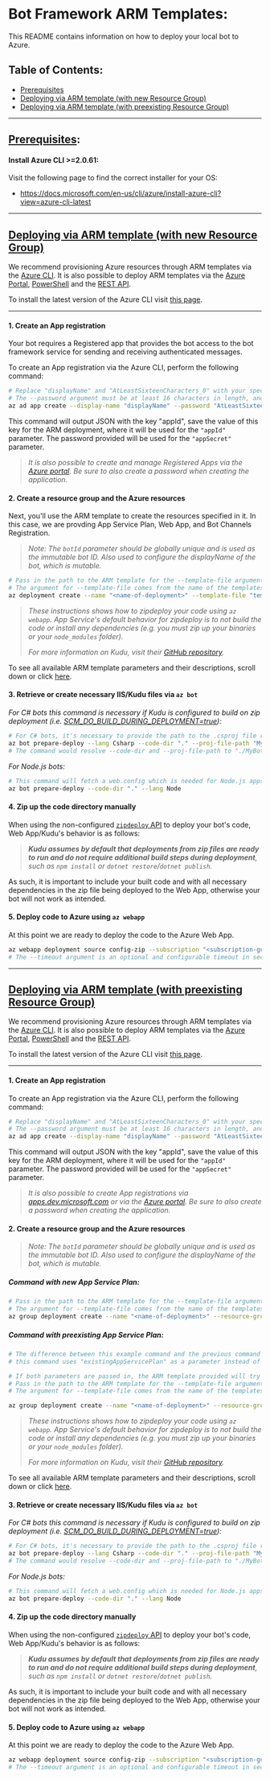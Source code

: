 # Bot Framework ARM Templates:

This README contains information on how to deploy your local bot to Azure.

## Table of Contents:

- [Prerequisites](#Prerequisites)
- [Deploying via ARM template (with new Resource Group)](#deploying-via-arm-template-with-new-resource-group)
- [Deploying via ARM template (with preexisting Resource Group)](#deploying-via-arm-template-with-preexisting-resource-group)

___

## [Prerequisites](#Table-of-Contents):

#### Install Azure CLI >=2.0.61:
Visit the following page to find the correct installer for your OS:
- https://docs.microsoft.com/en-us/cli/azure/install-azure-cli?view=azure-cli-latest

___

## [Deploying via ARM template (with new Resource Group)](#Table-of-Contents)

We recommend provisioning Azure resources through ARM templates via the [Azure CLI][ARM-CLI]. It is also possible to deploy ARM templates via the [Azure Portal][ARM-Portal], [PowerShell][ARM-PowerShell] and the [REST API][ARM-REST].

To install the latest version of the Azure CLI visit [this page][Install-CLI].

  [ARM-CLI]: https://docs.microsoft.com/en-us/azure/azure-resource-manager/resource-group-template-deploy-cli
  [ARM-Portal]: https://docs.microsoft.com/en-us/azure/azure-resource-manager/resource-group-template-deploy-portal
  [ARM-PowerShell]: https://docs.microsoft.com/en-us/azure/azure-resource-manager/resource-group-template-deploy
  [ARM-REST]: https://docs.microsoft.com/en-us/azure/azure-resource-manager/resource-group-template-deploy-rest
  [Install-CLI]: https://docs.microsoft.com/en-us/cli/azure/install-azure-cli?view=azure-cli-latest

___

#### 1. Create an App registration
Your bot requires a Registered app that provides the bot access to the bot framework service for sending and receiving authenticated messages. 

To create an App registration via the Azure CLI, perform the following command:
```bash
# Replace "displayName" and "AtLeastSixteenCharacters_0" with your specified values.
# The --password argument must be at least 16 characters in length, and have at least 1 lowercase char, 1 uppercase char, 1 numerical char, and 1 special char (e.g. !?-_+=)
az ad app create --display-name "displayName" --password "AtLeastSixteenCharacters_0" --available-to-other-tenants
```

This command will output JSON with the key "appId", save the value of this key for the ARM deployment, where it will be used for the `"appId"` parameter. The password provided will be used for the `"appSecret"` parameter.

> *It is also possible to create and manage Registered Apps via the [Azure portal][Preview-Portal]. Be sure to also create a password when creating the application.*

  [Preview-Portal]: https://portal.azure.com/#blade/Microsoft_AAD_RegisteredApps/ApplicationsListBlade

#### 2. Create a resource group and the Azure resources
Next, you'll use the ARM template to create the resources specified in it. In this case, we are provding App Service Plan, Web App, and Bot Channels Registration. 

> *Note: The `botId` parameter should be globally unique and is used as the immutable bot ID. Also used to configure the displayName of the bot, which is mutable.*

```bash
# Pass in the path to the ARM template for the --template-file argument.
# The argument for --template-file comes from the name of the templates located in the same folder as this README.
az deployment create --name "<name-of-deployment>" --template-file "template-with-new-rg.json" --subscription "<subscription-guid>" --location "westus" --parameters appId="<msa-app-guid>" appSecret="<msa-app-password>" botId="<id-or-name-of-bot>" botSku=F0 newAppServicePlanName="<name-of-app-service-plan>" newWebAppName="<name-of-web-app>" groupName="<new-group-name>" groupLocation="westus" newAppServicePlanLocation="westus"
```

> *These instructions shows how to zipdeploy your code using `az webapp`. App Service's default behavior for zipdeploy is to not build the code or install any dependencies (e.g. you must zip up your binaries or your `node_modules` folder).*
>
> *For more information on Kudu, visit their [GitHub repository][Kudu-Wiki].*

To see all available ARM template parameters and their descriptions, scroll down or click [here](#ARM-Template-Parameters-(new-Resource-Group)).

  [Kudu-Wiki]: https://github.com/projectkudu/kudu/wiki

#### 3. Retrieve or create necessary IIS/Kudu files via `az bot`

*For C# bots this command is necessary if Kudu is configured to build on zip deployment (i.e. [SCM_DO_BUILD_DURING_DEPLOYMENT=true][Enable/Disable Build]):*
```bash
# For C# bots, it's necessary to provide the path to the .csproj file relative to --code-dir. This can be performed via the --proj-file-path argument
az bot prepare-deploy --lang Csharp --code-dir "." --proj-file-path "MyBot.csproj"
# The command would resolve --code-dir and --proj-file-path to "./MyBot.csproj"
```

  [Enable/Disable Build]: https://github.com/projectkudu/kudu/wiki/Configurable-settings#enabledisable-build-actions

*For Node.js bots:*
```bash
# This command will fetch a web.config which is needed for Node.js apps to work with IIS on Azure App Services
az bot prepare-deploy --code-dir "." --lang Node
```

#### 4. Zip up the code directory manually

When using the non-configured [`zipdeploy` API][Kudu-Zipdeploy] to deploy your bot's code, Web App/Kudu's behavior is as follows:

> _**Kudu assumes by default that deployments from zip files are ready to run and do not require additional build steps during deployment**, such as `npm install` or `dotnet restore`/`dotnet publish`._

  [Kudu-Zipdeploy]: https://github.com/projectkudu/kudu/wiki/Deploying-from-a-zip-file-or-url

As such, it is important to include your built code and with all necessary dependencies in the zip file being deployed to the Web App, otherwise your bot will not work as intended.

#### 5. Deploy code to Azure using `az webapp`
At this point we are ready to deploy the code to the Azure Web App. 
```bash
az webapp deployment source config-zip --subscription "<subscription-guid>" --resource-group "<new-group-name>" --name "<name-of-web-app>" --src "Path/to/zipped/code.zip" 
# The --timeout argument is an optional and configurable timeout in seconds for checking the status of deployment.
```
___

## [Deploying via ARM template (with preexisting Resource Group)](#Table-of-Contents)

We recommend provisioning Azure resources through ARM templates via the [Azure CLI][ARM-CLI]. It is also possible to deploy ARM templates via the [Azure Portal][ARM-Portal], [PowerShell][ARM-PowerShell] and the [REST API][ARM-REST].

To install the latest version of the Azure CLI visit [this page][Install-CLI].

  [ARM-CLI]: https://docs.microsoft.com/en-us/azure/azure-resource-manager/resource-group-template-deploy-cli
  [ARM-Portal]: https://docs.microsoft.com/en-us/azure/azure-resource-manager/resource-group-template-deploy-portal
  [ARM-PowerShell]: https://docs.microsoft.com/en-us/azure/azure-resource-manager/resource-group-template-deploy
  [ARM-REST]: https://docs.microsoft.com/en-us/azure/azure-resource-manager/resource-group-template-deploy-rest
  [Install-CLI]: https://docs.microsoft.com/en-us/cli/azure/install-azure-cli?view=azure-cli-latest

___

#### 1. Create an App registration
To create an App registration via the Azure CLI, perform the following command:
```bash
# Replace "displayName" and "AtLeastSixteenCharacters_0" with your specified values.
# The --password argument must be at least 16 characters in length, and have at least 1 lowercase char, 1 uppercase char, 1 numerical char, and 1 special char (e.g. !?-_+=)
az ad app create --display-name "displayName" --password "AtLeastSixteenCharacters_0" --available-to-other-tenants
```

This command will output JSON with the key "appId", save the value of this key for the ARM deployment, where it will be used for the `"appId"` parameter. The password provided will be used for the `"appSecret"` parameter.

> *It is also possible to create App registrations via [apps.dev.microsoft.com][Apps-List] or via the [Azure portal][Preview-Portal]. Be sure to also create a password when creating the application.*

  [Apps-List]: https://apps.dev.microsoft.com/#/appList
  [Preview-Portal]: https://portal.azure.com/#blade/Microsoft_AAD_RegisteredApps/ApplicationsListBlade

#### 2. Create a resource group and the Azure resources

> *Note: The `botId` parameter should be globally unique and is used as the immutable bot ID. Also used to configure the displayName of the bot, which is mutable.*

##### Command with new App Service Plan:
```bash
# Pass in the path to the ARM template for the --template-file argument.
# The argument for --template-file comes from the name of the templates located in the same folder as this README.
az group deployment create --name "<name-of-deployment>" --resource-group "<name-of-resource-group>" --template-file "template-with-preexisting-rg.json" --subscription "<subscription-guid>" --parameters appId="<msa-app-guid>" appSecret="<msa-app-password>" botId="<id-or-name-of-bot>" newWebAppName="<name-of-web-app>" newAppServicePlanName="<name-of-app-service-plan>" appServicePlanLocation="westus"
```

##### Command with preexisting App Service Plan:
```bash
# The difference between this example command and the previous command is
# this command uses "existingAppServicePlan" as a parameter instead of "newAppServicePlanName"

# If both parameters are passed in, the ARM template provided will try to create a new Web App on the "existingAppServicePlan".
# Pass in the path to the ARM template for the --template-file argument.
# The argument for --template-file comes from the name of the templates located in the same folder as this README.

az group deployment create --name "<name-of-deployment>" --resource-group "<name-of-resource-group>" --template-file "template-with-preexisting-rg.json" --subscription "<subscription-guid>" --parameters appId="<msa-app-guid>" appSecret="<msa-app-password>" botId="<id-or-name-of-bot>" newWebAppName="<name-of-web-app>" existingAppServicePlan="<name-of-app-service-plan>" appServicePlanLocation="westus"
```

> *These instructions shows how to zipdeploy your code using `az webapp`. App Service's default behavior for zipdeploy is to not build the code or install any dependencies (e.g. you must zip up your binaries or your `node_modules` folder).*
>
> *For more information on Kudu, visit their [GitHub repository][Kudu-Wiki].*

To see all available ARM template parameters and their descriptions, scroll down or click [here](#ARM-Template-Parameters-(new-Resource-Group)).

  [Kudu-Wiki]: https://github.com/projectkudu/kudu/wiki

#### 3. Retrieve or create necessary IIS/Kudu files via `az bot`

*For C# bots this command is necessary if Kudu is configured to build on zip deployment (i.e. [SCM_DO_BUILD_DURING_DEPLOYMENT=true][Enable/Disable Build]):*
```bash
# For C# bots, it's necessary to provide the path to the .csproj file relative to --code-dir. This can be performed via the --proj-file-path argument
az bot prepare-deploy --lang Csharp --code-dir "." --proj-file-path "MyBot.csproj"
# The command would resolve --code-dir and --proj-file-path to "./MyBot.csproj"
```

  [Enable/Disable Build]: https://github.com/projectkudu/kudu/wiki/Configurable-settings#enabledisable-build-actions

*For Node.js bots:*
```bash
# This command will fetch a web.config which is needed for Node.js apps to work with IIS on Azure App Services
az bot prepare-deploy --code-dir "." --lang Node
```

#### 4. Zip up the code directory manually

When using the non-configured [`zipdeploy` API][Kudu-Zipdeploy] to deploy your bot's code, Web App/Kudu's behavior is as follows:

> _**Kudu assumes by default that deployments from zip files are ready to run and do not require additional build steps during deployment**, such as `npm install` or `dotnet restore`/`dotnet publish`._

  [Kudu-Zipdeploy]: https://github.com/projectkudu/kudu/wiki/Deploying-from-a-zip-file-or-url

As such, it is important to include your built code and with all necessary dependencies in the zip file being deployed to the Web App, otherwise your bot will not work as intended.

#### 5. Deploy code to Azure using `az webapp`
At this point we are ready to deploy the code to the Azure Web App. 
```bash
az webapp deployment source config-zip --subscription "<subscription-guid>" --resource-group "<new-group-name>" --name "<name-of-web-app>" --src "Path/to/zipped/code.zip" 
# The --timeout argument is an optional and configurable timeout in seconds for checking the status of deployment.
```